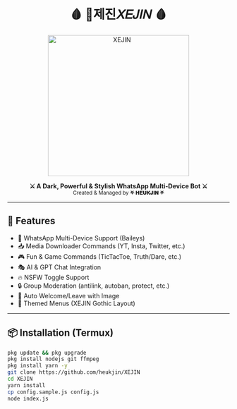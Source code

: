 <h1 align="center">🩸 💋제진𝑋𝐸𝐽𝐼𝑁 🩸</h1>
<p align="center">
  <img src="https://files.catbox.moe/9laft3.jpg" alt="XEJIN" width="320"/>
</p>

<p align="center">
  <b>⚔️ A Dark, Powerful & Stylish WhatsApp Multi-Device Bot ⚔️</b><br>
  <sub>Created & Managed by <strong>⛧ 𝐇𝐄𝐔𝐊𝐉𝐈𝐍 ⛧</strong></sub>
</p>

---

## 🔮 Features

- 💬 WhatsApp Multi-Device Support (Baileys)
- 📥 Media Downloader Commands (YT, Insta, Twitter, etc.)
- 🎮 Fun & Game Commands (TicTacToe, Truth/Dare, etc.)
- 🎭 AI & GPT Chat Integration
- 🔥 NSFW Toggle Support
- 🔒 Group Moderation (antilink, autoban, protect, etc.)
- 💌 Auto Welcome/Leave with Image
- 🎨 Themed Menus (XEJIN Gothic Layout)

---

## 📦 Installation (Termux)

```bash
pkg update && pkg upgrade
pkg install nodejs git ffmpeg
pkg install yarn -y
git clone https://github.com/heukjin/XEJIN
cd XEJIN
yarn install
cp config.sample.js config.js
node index.js

